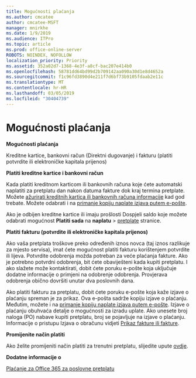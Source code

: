 ```yaml
---
title: Mogućnosti plaćanja
ms.author: cmcatee
author: cmcatee-MSFT
manager: mnirkhe
ms.date: 1/9/2019
ms.audience: ITPro
ms.topic: article
ms.prod: office-online-server
ROBOTS: NOINDEX, NOFOLLOW
localization_priority: Priority
ms.assetid: 352a02d7-1368-4e3f-a8cf-bac207e414b0
ms.openlocfilehash: 58781dd64bd99d2b709142aa090a30d1e8d4652a
ms.sourcegitcommit: f1c96fd3890d4e211f7d6bf73b9105fdaab2e11c
ms.translationtype: MT
ms.contentlocale: hr-HR
ms.lasthandoff: 03/05/2019
ms.locfileid: "30404739"
---
```

# <a name="payment-options"></a>Mogućnosti plaćanja

 **Mogućnosti plaćanja**
  
Kreditne kartice, bankovni račun (Direktni dugovanje) i fakturu (platiti potvrdite ili elektroničke kapitala prijenos)
  
 **Platiti kreditne kartice i bankovni račun**
  
Kada platiti kreditnom karticom ili bankovnih računa koje ćete automatski naplatiti za pretplatu dan nakon datuma fakture dok kraj termina pretplate. Možete [ažurirati kreditnih kartica ili bankovnih računa informacije](https://docs.microsoft.com/office365/admin/subscriptions-and-billing/add-update-or-remove-credit-card-or-bank-account?view=o365-worldwide) kad god trebate. Možete odabrati i na [primanje kopiju naplate izjava putem e-pošte](https://docs.microsoft.com/office365/admin/subscriptions-and-billing/pay-for-your-subscription?view=o365-worldwide#receive-a-copy-of-your-billing-statement-in-email).
  
Ako je odbijen kreditne kartice ili imaju prošlosti Dospjeli saldo koje možete odabrati mogućnost **Platiti sada** na **naplatu** \> [pretplate](https://portal.office.com/adminportal/home#/subscriptions) stranice. 
  
 **Platiti fakturu (potvrdite ili elektroničke kapitala prijenos)**
  
Ako vaša pretplata troškove preko određenih iznos novca (taj iznos razlikuje za mjesto servisa), imat ćete mogućnost platiti fakturu korištenjem potvrdite ili lijeva. Potvrdite odobrenja možda potreban za veće plaćanja fakture. Ako je potrebno potvrdni odobrenja, bit ćete obaviješteni kada kupiti pretplatu. I ako slažete može kontaktirati, dobit ćete poruku e-pošte koja uključuje dodatne informacije o primjeni na odobrenje odobrenja. Provjerava odobrenja obično dovršiti unutar dva poslovnih dana.
  
Ako platiti fakturu za pretplatu, dobit ćete poruku e-pošte koja kaže izjave o plaćanju spreman je za prikaz. Ova e-pošta sadrže kopiju izjave o plaćanju. Međutim, možete i na [primanje kopiju naplate izjava putem e-pošte](https://docs.microsoft.com/office365/admin/subscriptions-and-billing/pay-for-your-subscription?view=o365-worldwide#receive-a-copy-of-your-billing-statement-in-email). Izjave o plaćanju obuhvaća detalje o mogućnosti za izradu uplate. Ako unesete broj naloga (PO) nabave kupiti pretplatu, broj se pojavljuje na izjave o plaćanju. Informacije o pristupu Izjava o obračunu vidjeti [Prikaz fakture ili fakture](https://docs.microsoft.com/office365/admin/subscriptions-and-billing/view-your-bill-or-invoice?view=o365-worldwide).
  
 **Promijenite način platiti**
  
Ako želite promijeniti način platiti za trenutni pretplatu, slijedite upute [ovdje](https://docs.microsoft.com/office365/admin/subscriptions-and-billing/change-payment-method?view=o365-worldwide).
  
 **Dodatne informacije o**
  
[Plaćanje za Office 365 za poslovne pretplatu](https://docs.microsoft.com/office365/admin/subscriptions-and-billing/pay-for-your-subscription?view=o365-worldwide)
  


